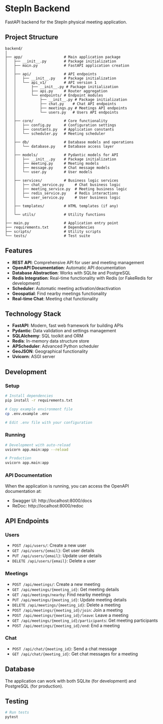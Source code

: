 # StepIn Backend

FastAPI backend for the StepIn physical meeting application.

## Project Structure

```
backend/
│
├── app/                   # Main application package
│   ├── __init__.py        # Package initialization
│   ├── main.py            # FastAPI application creation
│   │
│   ├── api/               # API endpoints
│   │   ├── __init__.py    # Package initialization
│   │   └── api_v1/        # API version 1
│   │       ├── __init__.py # Package initialization
│   │       ├── api.py     # Router aggregation
│   │       └── endpoints/ # Endpoint modules
│   │           ├── __init__.py # Package initialization
│   │           ├── chat.py    # Chat API endpoints
│   │           ├── meetings.py # Meetings API endpoints
│   │           └── users.py   # Users API endpoints
│   │
│   ├── core/              # Core functionality
│   │   ├── config.py      # Configuration settings
│   │   ├── constants.py   # Application constants
│   │   └── scheduler.py   # Meeting scheduler
│   │
│   ├── db/                # Database models and operations
│   │   └── database.py    # Database access layer
│   │
│   ├── models/            # Pydantic models for API
│   │   ├── __init__.py    # Package initialization
│   │   ├── meeting.py     # Meeting models
│   │   ├── message.py     # Chat message models
│   │   └── user.py        # User models
│   │
│   ├── services/          # Business logic services
│   │   ├── chat_service.py     # Chat business logic
│   │   ├── meeting_service.py  # Meeting business logic
│   │   ├── redis_service.py    # Redis interactions
│   │   └── user_service.py     # User business logic
│   │
│   ├── templates/         # HTML templates (if any)
│   │
│   └── utils/             # Utility functions
│
├── main.py                # Application entry point
├── requirements.txt       # Dependencies
├── scripts/               # Utility scripts
└── tests/                 # Test suite
```

## Features

- **REST API**: Comprehensive API for user and meeting management
- **OpenAPI Documentation**: Automatic API documentation
- **Database Abstraction**: Works with SQLite and PostgreSQL
- **Redis Integration**: Real-time functionality with Redis (or FakeRedis for development)
- **Scheduler**: Automatic meeting activation/deactivation
- **Geospatial**: Find nearby meetings functionality
- **Real-time Chat**: Meeting chat functionality

## Technology Stack

- **FastAPI**: Modern, fast web framework for building APIs
- **Pydantic**: Data validation and settings management
- **SQLAlchemy**: SQL toolkit and ORM
- **Redis**: In-memory data structure store
- **APScheduler**: Advanced Python scheduler
- **GeoJSON**: Geographical functionality
- **Uvicorn**: ASGI server

## Development

### Setup

```bash
# Install dependencies
pip install -r requirements.txt

# Copy example environment file
cp .env.example .env

# Edit .env file with your configuration
```

### Running

```bash
# Development with auto-reload
uvicorn app.main:app --reload

# Production
uvicorn app.main:app
```

### API Documentation

When the application is running, you can access the OpenAPI documentation at:

- Swagger UI: http://localhost:8000/docs
- ReDoc: http://localhost:8000/redoc

## API Endpoints

### Users

- `POST /api/users/`: Create a new user
- `GET /api/users/{email}`: Get user details
- `PUT /api/users/{email}`: Update user details
- `DELETE /api/users/{email}`: Delete a user

### Meetings

- `POST /api/meetings/`: Create a new meeting
- `GET /api/meetings/{meeting_id}`: Get meeting details
- `GET /api/meetings/nearby`: Find nearby meetings
- `PUT /api/meetings/{meeting_id}`: Update meeting details
- `DELETE /api/meetings/{meeting_id}`: Delete a meeting
- `POST /api/meetings/{meeting_id}/join`: Join a meeting
- `POST /api/meetings/{meeting_id}/leave`: Leave a meeting
- `GET /api/meetings/{meeting_id}/participants`: Get meeting participants
- `POST /api/meetings/{meeting_id}/end`: End a meeting

### Chat

- `POST /api/chat/{meeting_id}`: Send a chat message
- `GET /api/chat/{meeting_id}`: Get chat messages for a meeting

## Database

The application can work with both SQLite (for development) and PostgreSQL (for production).

## Testing

```bash
# Run tests
pytest
```
